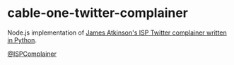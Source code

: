 # cable-one-twitter-complainer
Node.js implementation of <a href = "https://github.com/james-atkinson/speedcomplainer">James Atkinson's ISP Twitter complainer written in Python</a>.

<a href = "https://twitter.com/ISPComplainer">@ISPComplainer</a>
